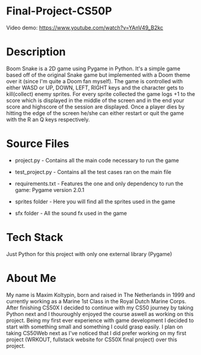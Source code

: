 # Final-Project-CS50P

Video demo: https://www.youtube.com/watch?v=YAnV49_B2kc

# Description

Boom Snake is a 2D game using Pygame in Python. It's a simple game based off of the original Snake game but implemented with a Doom theme over it 
(since I'm quite a Doom fan myself). The game is controlled with either WASD or UP, DOWN, LEFT, RIGHT keys and the character gets to kill(collect) enemy sprites. 
For every sprite collected the game logs +1 to the score which is displayed in the middle of the screen and in the end your score and highscore of the session are displayed. 
Once a player dies by hitting the edge of the screen he/she can either restart or quit the game with the R an Q keys respectively.

# Source Files

  - project.py - Contains all the main code necessary to run the game

  - test_project.py - Contains all the test cases ran on the main file 

  - requirements.txt - Features the one and only dependency to run the game: Pygame version 2.0.1

  - sprites folder - Here you will find all the sprites used in the game

  - sfx folder - All the sound fx used in the game

# Tech Stack

Just Python for this project with only one external library (Pygame)

# About Me

My name is Maxim Koltypin, born and raised in The Netherlands in 1999 and currently working as a Marine 1st Class in the Royal Dutch Marine Corps. 
After finishing CS50X I decided to continue with my CS50 journey by taking Python next and I thouroughly enjoyed the course aswell as working on this project. 
Being my first ever experience with game development I decided to start with something small and something I could grasp easily. 
I plan on taking CS50Web next as I've noticed that I did prefer working on my first project (WRKOUT, fullstack website for CS50X final project) over this project.
